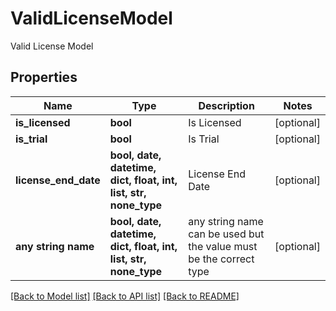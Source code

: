 # ValidLicenseModel

Valid License Model

## Properties
Name | Type | Description | Notes
------------ | ------------- | ------------- | -------------
**is_licensed** | **bool** | Is Licensed | [optional] 
**is_trial** | **bool** | Is Trial | [optional] 
**license_end_date** | **bool, date, datetime, dict, float, int, list, str, none_type** | License End Date | [optional] 
**any string name** | **bool, date, datetime, dict, float, int, list, str, none_type** | any string name can be used but the value must be the correct type | [optional]

[[Back to Model list]](../README.md#documentation-for-models) [[Back to API list]](../README.md#documentation-for-api-endpoints) [[Back to README]](../README.md)


